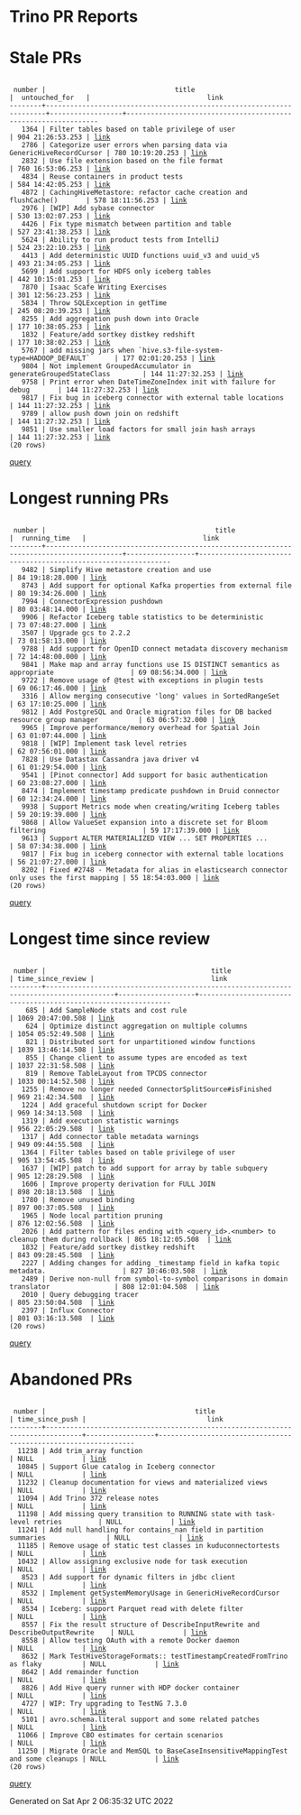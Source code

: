Trino PR Reports
=======

#  Stale PRs
<pre><code>
 number |                                title                                 |  untouched_for   |                             link                              
--------+----------------------------------------------------------------------+------------------+---------------------------------------------------------------
   1364 | Filter tables based on table privilege of user                       | 904 21:26:53.253 | <a href="https://github.com/trinodb/trino/pull/1364">link</a> 
   2786 | Categorize user errors when parsing data via GenericHiveRecordCursor | 780 10:19:20.253 | <a href="https://github.com/trinodb/trino/pull/2786">link</a> 
   2832 | Use file extension based on the file format                          | 760 16:53:06.253 | <a href="https://github.com/trinodb/trino/pull/2832">link</a> 
   4834 | Reuse containers in product tests                                    | 584 14:42:05.253 | <a href="https://github.com/trinodb/trino/pull/4834">link</a> 
   4872 | CachingHiveMetastore: refactor cache creation and flushCache()       | 578 18:11:56.253 | <a href="https://github.com/trinodb/trino/pull/4872">link</a> 
   2976 | [WIP] Add sybase connector                                           | 530 13:02:07.253 | <a href="https://github.com/trinodb/trino/pull/2976">link</a> 
   4426 | Fix type mismatch between partition and table                        | 527 23:41:38.253 | <a href="https://github.com/trinodb/trino/pull/4426">link</a> 
   5624 | Ability to run product tests from IntelliJ                           | 524 23:22:10.253 | <a href="https://github.com/trinodb/trino/pull/5624">link</a> 
   4413 | Add deterministic UUID functions uuid_v3 and uuid_v5                 | 493 21:34:05.253 | <a href="https://github.com/trinodb/trino/pull/4413">link</a> 
   5699 | Add support for HDFS only iceberg tables                             | 442 10:15:01.253 | <a href="https://github.com/trinodb/trino/pull/5699">link</a> 
   7870 | Isaac Scafe Writing Exercises                                        | 301 12:56:23.253 | <a href="https://github.com/trinodb/trino/pull/7870">link</a> 
   5834 | Throw SQLException in getTime                                        | 245 08:20:39.253 | <a href="https://github.com/trinodb/trino/pull/5834">link</a> 
   8255 | Add aggregation push down into Oracle                                | 177 10:38:05.253 | <a href="https://github.com/trinodb/trino/pull/8255">link</a> 
   1832 | Feature/add sortkey distkey redshift                                 | 177 10:38:02.253 | <a href="https://github.com/trinodb/trino/pull/1832">link</a> 
   5767 | add missing jars when `hive.s3-file-system-type=HADOOP_DEFAULT`      | 177 02:01:20.253 | <a href="https://github.com/trinodb/trino/pull/5767">link</a> 
   9804 | Not implement GroupedAccumulator in generateGroupedStateClass        | 144 11:27:32.253 | <a href="https://github.com/trinodb/trino/pull/9804">link</a> 
   9758 | Print error when DateTimeZoneIndex init with failure for debug       | 144 11:27:32.253 | <a href="https://github.com/trinodb/trino/pull/9758">link</a> 
   9817 | Fix bug in iceberg connector with external table locations           | 144 11:27:32.253 | <a href="https://github.com/trinodb/trino/pull/9817">link</a> 
   9789 | allow push down join on redshift                                     | 144 11:27:32.253 | <a href="https://github.com/trinodb/trino/pull/9789">link</a> 
   9851 | Use smaller load factors for small join hash arrays                  | 144 11:27:32.253 | <a href="https://github.com/trinodb/trino/pull/9851">link</a> 
(20 rows)
</code></pre>
[query](https://github.com/nineinchnick/trino-cicd/blob/7da72e2a6aaca6755ea61fd63273098ce2ba7171/sql/pr/stale-prs.sql)

#  Longest running PRs
<pre><code>
 number |                                          title                                          |  running_time   |                             link                              
--------+-----------------------------------------------------------------------------------------+-----------------+---------------------------------------------------------------
   9482 | Simplify Hive metastore creation and use                                                | 84 19:18:28.000 | <a href="https://github.com/trinodb/trino/pull/9482">link</a> 
   8743 | Add support for optional Kafka properties from external file                            | 80 19:34:26.000 | <a href="https://github.com/trinodb/trino/pull/8743">link</a> 
   7994 | ConnectorExpression pushdown                                                            | 80 03:48:14.000 | <a href="https://github.com/trinodb/trino/pull/7994">link</a> 
   9906 | Refactor Iceberg table statistics to be deterministic                                   | 73 07:48:27.000 | <a href="https://github.com/trinodb/trino/pull/9906">link</a> 
   3507 | Upgrade gcs to 2.2.2                                                                    | 73 01:58:13.000 | <a href="https://github.com/trinodb/trino/pull/3507">link</a> 
   9788 | Add support for OpenID connect metadata discovery mechanism                             | 72 14:48:00.000 | <a href="https://github.com/trinodb/trino/pull/9788">link</a> 
   9841 | Make map and array functions use IS DISTINCT semantics as appropriate                   | 69 08:56:34.000 | <a href="https://github.com/trinodb/trino/pull/9841">link</a> 
   9722 | Remove usage of @test with exceptions in plugin tests                                   | 69 06:17:46.000 | <a href="https://github.com/trinodb/trino/pull/9722">link</a> 
   3316 | Allow merging consecutive 'long' values in SortedRangeSet                               | 63 17:10:25.000 | <a href="https://github.com/trinodb/trino/pull/3316">link</a> 
   9812 | Add PostgreSQL and Oracle migration files for DB backed resource group manager          | 63 06:57:32.000 | <a href="https://github.com/trinodb/trino/pull/9812">link</a> 
   9965 | Improve performance/memory overhead for Spatial Join                                    | 63 01:07:44.000 | <a href="https://github.com/trinodb/trino/pull/9965">link</a> 
   9818 | [WIP] Implement task level retries                                                      | 62 07:56:01.000 | <a href="https://github.com/trinodb/trino/pull/9818">link</a> 
   7828 | Use Datastax Cassandra java driver v4                                                   | 61 01:29:54.000 | <a href="https://github.com/trinodb/trino/pull/7828">link</a> 
   9541 | [Pinot connector] Add support for basic authentication                                  | 60 23:08:27.000 | <a href="https://github.com/trinodb/trino/pull/9541">link</a> 
   8474 | Implement timestamp predicate pushdown in Druid connector                               | 60 12:34:24.000 | <a href="https://github.com/trinodb/trino/pull/8474">link</a> 
   9938 | Support Metrics mode when creating/writing Iceberg tables                               | 59 20:19:39.000 | <a href="https://github.com/trinodb/trino/pull/9938">link</a> 
   9868 | Allow ValueSet expansion into a discrete set for Bloom filtering                        | 59 17:17:39.000 | <a href="https://github.com/trinodb/trino/pull/9868">link</a> 
   9613 | Support ALTER MATERIALIZED VIEW ... SET PROPERTIES ...                                  | 58 07:34:38.000 | <a href="https://github.com/trinodb/trino/pull/9613">link</a> 
   9817 | Fix bug in iceberg connector with external table locations                              | 56 21:07:27.000 | <a href="https://github.com/trinodb/trino/pull/9817">link</a> 
   8202 | Fixed #2748 - Metadata for alias in elasticsearch connector only uses the first mapping | 55 18:54:03.000 | <a href="https://github.com/trinodb/trino/pull/8202">link</a> 
(20 rows)
</code></pre>
[query](https://github.com/nineinchnick/trino-cicd/blob/7da72e2a6aaca6755ea61fd63273098ce2ba7171/sql/pr/running-prs.sql)

#  Longest time since review
<pre><code>
 number |                                         title                                         | time_since_review |                             link                              
--------+---------------------------------------------------------------------------------------+-------------------+---------------------------------------------------------------
    685 | Add SampleNode stats and cost rule                                                    | 1069 20:47:00.508 | <a href="https://github.com/trinodb/trino/pull/685">link</a>  
    624 | Optimize distinct aggregation on multiple columns                                     | 1054 05:52:49.508 | <a href="https://github.com/trinodb/trino/pull/624">link</a>  
    821 | Distributed sort for unpartitioned window functions                                   | 1039 13:46:14.508 | <a href="https://github.com/trinodb/trino/pull/821">link</a>  
    855 | Change client to assume types are encoded as text                                     | 1037 22:31:58.508 | <a href="https://github.com/trinodb/trino/pull/855">link</a>  
    819 | Remove TableLayout from TPCDS connector                                               | 1033 00:14:52.508 | <a href="https://github.com/trinodb/trino/pull/819">link</a>  
   1255 | Remove no longer needed ConnectorSplitSource#isFinished                               | 969 21:42:34.508  | <a href="https://github.com/trinodb/trino/pull/1255">link</a> 
   1224 | Add graceful shutdown script for Docker                                               | 969 14:34:13.508  | <a href="https://github.com/trinodb/trino/pull/1224">link</a> 
   1319 | Add execution statistic warnings                                                      | 956 22:05:29.508  | <a href="https://github.com/trinodb/trino/pull/1319">link</a> 
   1317 | Add connector table metadata warnings                                                 | 949 09:44:55.508  | <a href="https://github.com/trinodb/trino/pull/1317">link</a> 
   1364 | Filter tables based on table privilege of user                                        | 905 13:54:45.508  | <a href="https://github.com/trinodb/trino/pull/1364">link</a> 
   1637 | [WIP] patch to add support for array by table subquery                                | 905 12:28:29.508  | <a href="https://github.com/trinodb/trino/pull/1637">link</a> 
   1606 | Improve property derivation for FULL JOIN                                             | 898 20:18:13.508  | <a href="https://github.com/trinodb/trino/pull/1606">link</a> 
   1780 | Remove unused binding                                                                 | 897 00:37:05.508  | <a href="https://github.com/trinodb/trino/pull/1780">link</a> 
   1965 | Node local partition pruning                                                          | 876 12:02:56.508  | <a href="https://github.com/trinodb/trino/pull/1965">link</a> 
   2026 | Add pattern for files ending with &lt;query_id&gt;.&lt;number&gt; to cleanup them during rollback | 865 18:12:05.508  | <a href="https://github.com/trinodb/trino/pull/2026">link</a> 
   1832 | Feature/add sortkey distkey redshift                                                  | 843 09:28:45.508  | <a href="https://github.com/trinodb/trino/pull/1832">link</a> 
   2227 | Adding changes for adding _timestamp field in kafka topic metadata.                   | 827 10:46:03.508  | <a href="https://github.com/trinodb/trino/pull/2227">link</a> 
   2489 | Derive non-null from symbol-to-symbol comparisons in domain translator                | 808 12:01:04.508  | <a href="https://github.com/trinodb/trino/pull/2489">link</a> 
   2010 | Query debugging tracer                                                                | 805 23:50:04.508  | <a href="https://github.com/trinodb/trino/pull/2010">link</a> 
   2397 | Influx Connector                                                                      | 801 03:16:13.508  | <a href="https://github.com/trinodb/trino/pull/2397">link</a> 
(20 rows)
</code></pre>
[query](https://github.com/nineinchnick/trino-cicd/blob/7da72e2a6aaca6755ea61fd63273098ce2ba7171/sql/pr/awaiting-review.sql)

#  Abandoned PRs
<pre><code>
 number |                                     title                                     | time_since_push |                              link                              
--------+-------------------------------------------------------------------------------+-----------------+----------------------------------------------------------------
  11238 | Add trim_array function                                                       | NULL            | <a href="https://github.com/trinodb/trino/pull/11238">link</a> 
  10845 | Support Glue catalog in Iceberg connector                                     | NULL            | <a href="https://github.com/trinodb/trino/pull/10845">link</a> 
  11232 | Cleanup documentation for views and materialized views                        | NULL            | <a href="https://github.com/trinodb/trino/pull/11232">link</a> 
  11094 | Add Trino 372 release notes                                                   | NULL            | <a href="https://github.com/trinodb/trino/pull/11094">link</a> 
  11198 | Add missing query transition to RUNNING state with task-level retries         | NULL            | <a href="https://github.com/trinodb/trino/pull/11198">link</a> 
  11241 | Add null handling for contains_nan field in partition summaries               | NULL            | <a href="https://github.com/trinodb/trino/pull/11241">link</a> 
  11185 | Remove usage of static test classes in kuduconnectortests                     | NULL            | <a href="https://github.com/trinodb/trino/pull/11185">link</a> 
  10432 | Allow assigning exclusive node for task execution                             | NULL            | <a href="https://github.com/trinodb/trino/pull/10432">link</a> 
   8523 | Add support for dynamic filters in jdbc client                                | NULL            | <a href="https://github.com/trinodb/trino/pull/8523">link</a>  
   8532 | Implement getSystemMemoryUsage in GenericHiveRecordCursor                     | NULL            | <a href="https://github.com/trinodb/trino/pull/8532">link</a>  
   8534 | Iceberg: support Parquet read with delete filter                              | NULL            | <a href="https://github.com/trinodb/trino/pull/8534">link</a>  
   8557 | Fix the result structure of DescribeInputRewrite and DescribeOutputRewrite    | NULL            | <a href="https://github.com/trinodb/trino/pull/8557">link</a>  
   8558 | Allow testing OAuth with a remote Docker daemon                               | NULL            | <a href="https://github.com/trinodb/trino/pull/8558">link</a>  
   8632 | Mark TestHiveStorageFormats:: testTimestampCreatedFromTrino as flaky          | NULL            | <a href="https://github.com/trinodb/trino/pull/8632">link</a>  
   8642 | Add remainder function                                                        | NULL            | <a href="https://github.com/trinodb/trino/pull/8642">link</a>  
   8826 | Add Hive query runner with HDP docker container                               | NULL            | <a href="https://github.com/trinodb/trino/pull/8826">link</a>  
   4727 | WIP: Try upgrading to TestNG 7.3.0                                            | NULL            | <a href="https://github.com/trinodb/trino/pull/4727">link</a>  
   5101 | avro.schema.literal support and some related patches                          | NULL            | <a href="https://github.com/trinodb/trino/pull/5101">link</a>  
  11066 | Improve CBO estimates for certain scenarios                                   | NULL            | <a href="https://github.com/trinodb/trino/pull/11066">link</a> 
  11250 | Migrate Oracle and MemSQL to BaseCaseInsensitiveMappingTest and some cleanups | NULL            | <a href="https://github.com/trinodb/trino/pull/11250">link</a> 
(20 rows)
</code></pre>
[query](https://github.com/nineinchnick/trino-cicd/blob/7da72e2a6aaca6755ea61fd63273098ce2ba7171/sql/pr/abandoned-prs.sql)

Generated on Sat Apr  2 06:35:32 UTC 2022
